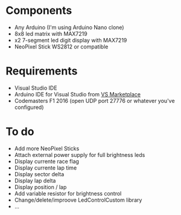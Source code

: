 # Components

* Any Arduino (I'm using Arduino Nano clone)
* 8x8 led matrix with MAX7219
* x2 7-segment led digit display with MAX7219
* NeoPixel Stick WS2812 or compatible

# Requirements

* Visual Studio IDE
* Arduino IDE for Visual Studio from [VS Marketplace](https://marketplace.visualstudio.com/items?itemName=VisualMicro.ArduinoIDEforVisualStudio)
* Codemasters F1 2016 (open UDP port 27776 or whatever you've configured)

# To do

* Add more NeoPixel Sticks
* Attach external power supply for full brightness leds
* Display currente race flag
* Display currente lap time
* Display sector delta
* Display lap delta
* Display position / lap
* Add variable resistor for brightness control
* Change/delete/improove LedControlCustom library
* ...